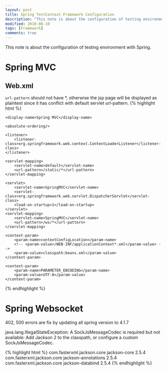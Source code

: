 ```yaml
---
layout: post
title: Spring TestContext Framework Configuration
description: "This note is about the configuration of testing environment with Spring."
modified: 2010-08-10
tags: [Framework]
comments: true
---
```


This note is about the configuration of testing environment with Spring.

# Spring MVC

## Web.xml

``url-pattern`` should not have *, otherwise the jsp page will be displayed as plaintext since it has conflict with default servlet url-pattern.
{% highlight html %}
<?xml version="1.0" encoding="UTF-8"?>
<web-app xmlns="http://xmlns.jcp.org/xml/ns/javaee"
         xmlns:xsi="http://www.w3.org/2001/XMLSchema-instance"
         xsi:schemaLocation="http://xmlns.jcp.org/xml/ns/javaee
            http://xmlns.jcp.org/xml/ns/javaee/web-app_3_1.xsd"
         version="3.1">

    <display-name>Spring MVC</display-name>

    <absolute-ordering/>

    <listener>
        <listener-class>org.springframework.web.context.ContextLoaderListener</listener-class>
    </listener>

    <servlet-mapping>
        <servlet-name>default</servlet-name>
        <url-pattern>/static/*</url-pattern>
    </servlet-mapping>

    <servlet>
        <servlet-name>SpringMVC</servlet-name>
        <servlet-class>org.springframework.web.servlet.DispatcherServlet</servlet-class>
        <load-on-startup>1</load-on-startup>
    </servlet>
    <servlet-mapping>
        <servlet-name>SpringMVC</servlet-name>
        <url-pattern>/ws/*</url-pattern>
    </servlet-mapping>

    <context-param>
        <param-name>contextConfigLocation</param-name>
        <!-- <param-value>/WEB-INF/applicationContext*.xml</param-value> -->
        <param-value>classpath:beans.xml</param-value>
    </context-param>

    <context-param>
        <param-name>PARAMETER_ENCODING</param-name>
        <param-value>UTF-8</param-value>
    </context-param>


</web-app>
{% endhighlight %}


# Spring Websocket

402, 500 errors are fix by updating all spring version to 4.1.7

java.lang.IllegalStateException: A SockJsMessageCodec is required but not available: Add Jackson 2 to the classpath, or configure a custom SockJsMessageCodec.

{% highlight html %}
<dependency>
    <groupId>com.fasterxml.jackson.core</groupId>
    <artifactId>jackson-core</artifactId>
    <version>2.5.4</version>
</dependency>
<dependency>
    <groupId>com.fasterxml.jackson.core</groupId>
    <artifactId>jackson-annotations</artifactId>
    <version>2.5.4</version>
</dependency>
<dependency>
    <groupId>com.fasterxml.jackson.core</groupId>
    <artifactId>jackson-databind</artifactId>
    <version>2.5.4</version>
</dependency>
{% endhighlight %}